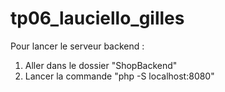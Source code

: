 # tp06_lauciello_gilles

Pour lancer le serveur backend :
<ol>
<li>Aller dans le dossier "ShopBackend"</li>
<li>Lancer la commande "php -S localhost:8080"</li>
</ol>
